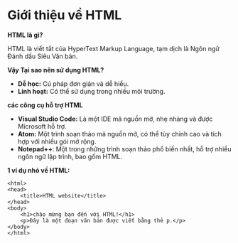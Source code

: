 # Giới thiệu về HTML

**HTML là gì?**

HTML là viết tắt của HyperText Markup Language, tạm dịch là Ngôn ngữ Đánh dấu Siêu Văn bản.

**Vậy Tại sao nên sử dụng HTML?**

* **Dễ học:** Cú pháp đơn giản và dễ hiểu.
* **Linh hoạt:** Có thể sử dụng trong nhiều môi trường.
  
**các công cụ hỗ trợ HTML**
* **Visual Studio Code:** Là một IDE mã nguồn mở, nhẹ nhàng và được Microsoft hỗ trợ.
* **Atom:** Một trình soạn thảo mã nguồn mở, có thể tùy chỉnh cao và tích hợp với nhiều gói mở rộng.
* **Notepad++**: Một trong những trình soạn thảo phổ biến nhất, hỗ trợ nhiều ngôn ngữ lập trình, bao gồm HTML.
  
**1 ví dụ nhỏ về HTML:**
```<!DOCTYPE html>
<html>
<head>
    <title>HTML website</title>
</head>
<body>
    <h1>chào mừng bạn đến với HTML!</h1>
    <p>Đây là một đoạn văn bản được viết bằng thẻ p.</p>
</body>
</html>
